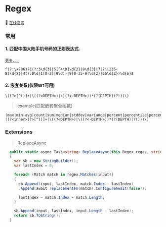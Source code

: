 # Regex

:unicorn: [`在线测试`](https://regex101.com/)

<!-- tabs:start -->

### **常用**

#### 1. 匹配中国大陆手机号码的正则表达式.

[`更多...`](https://github.com/VincentSit/ChinaMobilePhoneNumberRegex/blob/master/README-CN.md)

```text
^(?:\+?86)?1(?:3\d{3}|5[^4\D]\d{2}|8\d{3}|7(?:[235-8]\d{2}|4(?:0\d|1[0-2]|9\d))|9[0-35-9]\d{2}|66\d{2})\d{6}$
```

#### 2. 嵌套关系(仅限`NET`可用)

```text
\((?>[^()]+|\((?<DEPTH>)|\)(?<-DEPTH>))*(?(DEPTH)(?!))\)
```
> example(匹配嵌套聚合函数)

```text
(max|min|avg|count|sum|median|stddev|variance|percent|percentile|percentile_cont|percentile_disc)\((?<inner>(?>[^()]+|\((?<DEPTH>)|\)(?<-DEPTH>))*(?(DEPTH)(?!)))\)
```


### **Extensions**

> ReplaceAsync

```csharp
  public static async Task<string> ReplaceAsync(this Regex regex, string input, Func<Match, Task<string>> replacementFn)
  {
    var sb = new StringBuilder();
    var lastIndex = 0;

    foreach (Match match in regex.Matches(input))
    {
      sb.Append(input, lastIndex, match.Index - lastIndex)
      .Append(await replacementFn(match).ConfigureAwait(false));

      lastIndex = match.Index + match.Length;
    }

    sb.Append(input, lastIndex, input.Length - lastIndex);
    return sb.ToString();
  }
```

<!-- tabs:end -->
